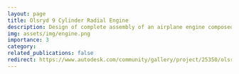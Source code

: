 ```yaml
---
layout: page
title: Olsryd 9 Cylinder Radial Engine
description: Design of complete assembly of an airplane engine composed of more 1600 parts.
img: assets/img/engine.png
importance: 3
category: 
related_publications: false
redirect: https://www.autodesk.com/community/gallery/project/25350/olsryd-9-cylinder-radial-engine
---
```


